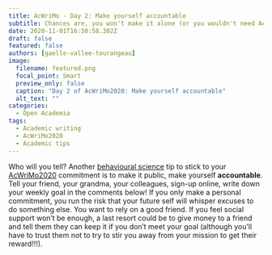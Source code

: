```yaml
---
title: AcWriMo - Day 2: Make yourself accountable
subtitle: Chances are, you won't make it alone (or you wouldn't need AcWriMo in the first place)
date: 2020-11-01T16:50:58.302Z
draft: false
featured: false
authors: [gaelle-vallee-tourangeau]
image:
  filename: featured.png
  focal_point: Smart
  preview_only: false
  caption: "Day 2 of AcWriMo2020: Make yourself accountable"
  alt_text: ""
categories:
  - Open Academia
tags:
  - Academic writing
  - AcWriMo2020
  - Academic tips
---
```



Who will you tell? Another [behavioural science](/category/behavioural-science/) tip to stick to your [AcWriMo2020](/tag/acwrimo2020/) commitment is to make it public, make yourself **accountable**. Tell your friend, your grandma, your colleagues, sign-up online, write down your weekly goal in the comments below! If you only make a personal commitment, you run the risk that your future self will whisper excuses to do something else. You want to rely on a good friend. If you feel social support won’t be enough, a last resort could be to give money to a friend and tell them they can keep it if you don’t meet your goal (although you’ll have to trust them not to try to stir you away from your mission to get their reward!!!).
